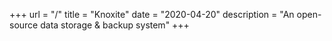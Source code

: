 +++
url = "/"
title = "Knoxite"
date = "2020-04-20"
description = "An open-source data storage & backup system"
+++
